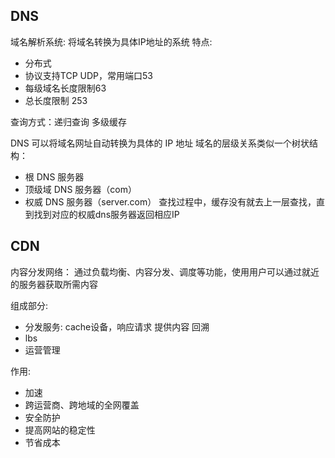 



## DNS


域名解析系统: 将域名转换为具体IP地址的系统 
特点:
- 分布式
- 协议支持TCP UDP，常用端口53
- 每级域名长度限制63
- 总长度限制 253 

查询方式：递归查询 
多级缓存


DNS 可以将域名网址自动转换为具体的 IP 地址
域名的层级关系类似一个树状结构：
- 根 DNS 服务器
- 顶级域 DNS 服务器（com）
- 权威 DNS 服务器（server.com）
查找过程中，缓存没有就去上一层查找，直到找到对应的权威dns服务器返回相应IP


## CDN

内容分发网络： 通过负载均衡、内容分发、调度等功能，使用用户可以通过就近的服务器获取所需内容

组成部分:
- 分发服务: cache设备，响应请求 提供内容 回溯
- lbs
- 运营管理

作用:
- 加速
- 跨运营商、跨地域的全网覆盖
- 安全防护
- 提高网站的稳定性
- 节省成本 



